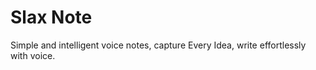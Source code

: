 # Slax Note

Simple and intelligent voice notes, capture Every Idea, write effortlessly with voice.
